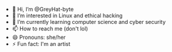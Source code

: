 - 👋 Hi, I’m @GreyHat-byte
- 👀 I’m interested in Linux and ethical hacking
- 🌱 I’m currently learning computer science and cyber security
- 📫 How to reach me (don't lol)
- 😄 Pronouns: she/her
- ⚡ Fun fact: I'm an artist

<!---
GreyHat-byte/GreyHat-byte is a ✨ special ✨ repository because its `README.md` (this file) appears on your GitHub profile.
You can click the Preview link to take a look at your changes.
--->
